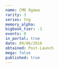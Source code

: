 ```yaml
---
name: CMO Ogawa
rarity: 3
series: tng
memory_alpha:
bigbook_tier: -1
events: 0
in_portal: true
date: 09/06/2016
obtained: Post-Launch
mega: false
published: true
---
```



